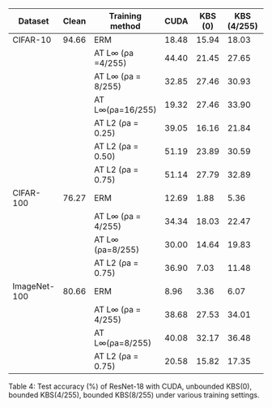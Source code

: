 | Dataset      | Clean | Training method    | CUDA   | KBS (0) | KBS (4/255) | KBS (8/255) |
|--------------|-------|--------------------|--------|---------|-------------|-------------|
| CIFAR-10     | 94.66 | ERM                | 18.48  | 15.94   | 18.03       | 17.26       |
|              |       | AT L∞ (ρa =4/255)  | 44.40  | 21.45   | 27.65       | 25.44       |
|              |       | AT L∞ (ρa = 8/255) | 32.85  | 27.46   | 30.93       | 29.03       |
|              |       | AT L∞(ρa=16/255)   | 19.32  | 27.46   | 33.90       | 31.70       |
|              |       | AT L2 (ρa = 0.25)  | 39.05  | 16.16   | 21.84       | 19.58       |
|              |       | AT L2 (ρa = 0.50)  | 51.19  | 23.89   | 30.59       | 27.16       |
|              |       | AT L2 (ρa = 0.75)  | 51.14  | 27.79   | 32.89       | 30.33       |
| CIFAR-100    | 76.27 | ERM                | 12.69  | 1.88    | 5.36        | 3.42        |
|              |       | AT L∞ (ρa = 4/255) | 34.34  | 18.03   | 22.47       | 19.79       |
|              |       | AT L∞ (ρa=8/255)   | 30.00  | 14.64   | 19.83       | 17.24       |
|              |       | AT L2 (ρa = 0.75)  | 36.90  | 7.03    | 11.48       | 9.80        |
| ImageNet-100 | 80.66 | ERM                | 8.96   | 3.36    | 6.07        | 5.35        |
|              |       | AT L∞ (ρa = 4/255) | 38.68  | 27.53   | 34.01       | 31.11       |
|              |       | AT L∞(ρa=8/255)    | 40.08  | 32.17   | 36.48       | 34.63       |
|              |       | AT L2 (ρa = 0.75)  | 20.58  | 15.82   | 17.35       | 16.82       |


Table 4: Test accuracy (%) of ResNet-18 with CUDA, unbounded KBS(0), bounded KBS(4/255), bounded KBS(8/255) under various training settings.
